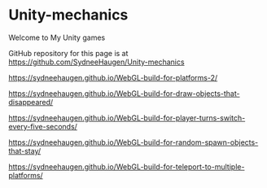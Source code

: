 # Unity-mechanics

Welcome to My Unity games

GitHub repository for this page is at https://github.com/SydneeHaugen/Unity-mechanics



https://sydneehaugen.github.io/WebGL-build-for-platforms-2/


https://sydneehaugen.github.io/WebGL-build-for-draw-objects-that-disappeared/



https://sydneehaugen.github.io/WebGL-build-for-player-turns-switch-every-five-seconds/



https://sydneehaugen.github.io/WebGL-build-for-random-spawn-objects-that-stay/


https://sydneehaugen.github.io/WebGL-build-for-teleport-to-multiple-platforms/
